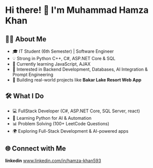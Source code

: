 # Hi there! 👋 I'm Muhammad Hamza Khan  

## 👨‍💻 About Me  
- 🎓 IT Student (6th Semester) | Software Engineer  
- 💡 Strong in Python C++, C#, ASP.NET Core & SQL  
- 🌱 Currently learning JavaScript, AJAX  
- 🤖 Interested in Backend Development, Databases, AI Integration & Prompt Engineering  
- 🚀 Building real-world projects like **Bakar Lake Resort Web App**  

## 🛠 What I Do  
- 💻 FullStack Developer (C#, ASP.NET Core, SQL Server, react)  
- 🐍 Learning Python for AI & Automation  
- 📊 Problem Solving (100+ LeetCode Questions)  
- 🌍 Exploring Full-Stack Development & AI-powered apps  

## 🌐 Connect with Me  
**linkedin** www.linkedin.com/in/hamza-khan593
